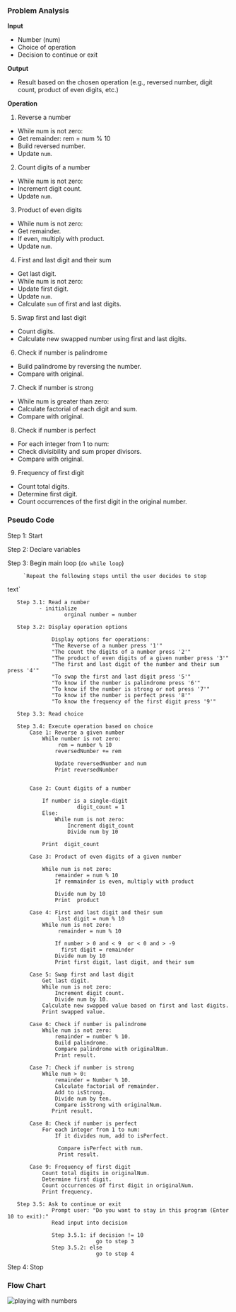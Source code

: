 ### Problem Analysis

**Input**

- Number (num)
- Choice of operation
- Decision to continue or exit

**Output**

- Result based on the chosen operation (e.g., reversed number, digit count, product of even digits, etc.)

**Operation**

1. Reverse a number

- While num is not zero:
- Get remainder: rem = num % 10
- Build reversed number.
- Update `num`.

2. Count digits of a number

- While num is not zero:
- Increment digit count.
- Update `num`.
3. Product of even digits

- While num is not zero:
- Get remainder.
- If even, multiply with product.
- Update `num`.

4. First and last digit and their sum

- Get last digit.
- While num is not zero:
- Update first digit.
- Update `num`.
- Calculate `sum` of first and last digits.

5. Swap first and last digit

- Count digits.
- Calculate new swapped number using first and last digits.

6. Check if number is palindrome

- Build palindrome by reversing the number.
- Compare with original.

7. Check if number is strong

- While num is greater than zero:
- Calculate factorial of each digit and sum.
- Compare with original.

8. Check if number is perfect

- For each integer from 1 to num:
- Check divisibility and sum proper divisors.
- Compare with original.

9. Frequency of first digit

- Count total digits.
- Determine first digit.
- Count occurrences of the first digit in the original number.

### Pseudo Code

Step 1: Start

Step 2: Declare variables

Step 3: Begin main loop (`do while loop`)

         `Repeat the following steps until the user decides to stop
text`

```
   Step 3.1: Read a number
          - initialize 
                  orginal number = number

   Step 3.2: Display operation options

              Display options for operations:
              "The Reverse of a number press '1'"
              "The count the digits of a number press '2'"
              "The product of even digits of a given number press '3'"
              "The first and last digit of the number and their sum press '4'"
              "To swap the first and last digit press '5'"
              "To know if the number is palindrome press '6'"
              "To know if the number is strong or not press '7'"
              "To know if the number is perfect press '8'"
              "To know the frequency of the first digit press '9'"

   Step 3.3: Read choice 

   Step 3.4: Execute operation based on choice
       Case 1: Reverse a given number
           While number is not zero:
                rem = number % 10
               reversedNumber += rem

               Update reversedNumber and num
               Print reversedNumber


       Case 2: Count digits of a number

           If number is a single-digit
                      digit_count = 1
           Else:
               While num is not zero:
                   Increment digit_count
                   Divide num by 10

           Print  digit_count

       Case 3: Product of even digits of a given number

           While num is not zero:
               remainder = num % 10
               If remmainder is even, multiply with product

               Divide num by 10
               Print  product

       Case 4: First and last digit and their sum
                last digit = num % 10
           While num is not zero:
                remainder = num % 10

               If number > 0 and < 9  or < 0 and > -9 
                 first digit = remainder
               Divide num by 10
               Print first digit, last digit, and their sum

       Case 5: Swap first and last digit
           Get last digit.
           While num is not zero:
               Increment digit count.
               Divide num by 10.
           Calculate new swapped value based on first and last digits.
           Print swapped value.

       Case 6: Check if number is palindrome
           While num is not zero:
               remainder = number % 10.
               Build palindrome.
               Compare palindrome with originalNum.
               Print result.

       Case 7: Check if number is strong
           While num > 0:
               remainder = Number % 10.
               Calculate factorial of remainder.
               Add to isStrong.
               Divide num by ten.
               Compare isStrong with originalNum.
              Print result.

       Case 8: Check if number is perfect
           For each integer from 1 to num:
               If it divides num, add to isPerfect.

                Compare isPerfect with num.
                Print result.

       Case 9: Frequency of first digit
           Count total digits in originalNum.
           Determine first digit.
           Count occurrences of first digit in originalNum.
           Print frequency.

   Step 3.5: Ask to continue or exit
              Prompt user: "Do you want to stay in this program (Enter 10 to exit):"
              Read input into decision

              Step 3.5.1: if decision != 10
                            go to step 3
              Step 3.5.2: else
                            go to step 4
```

Step 4: Stop

### Flow Chart

![playing with numbers](./playing_with_numbers.png)
